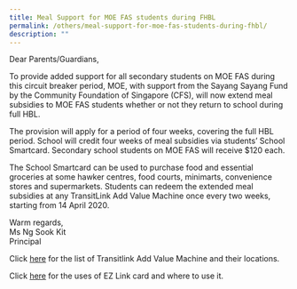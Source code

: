 ```yaml
---
title: Meal Support for MOE FAS students during FHBL
permalink: /others/meal-support-for-moe-fas-students-during-fhbl/
description: ""
---
```


Dear Parents/Guardians,  
  
To provide added support for all secondary students on MOE FAS during this circuit breaker period, MOE, with support from the Sayang Sayang Fund by the Community Foundation of Singapore (CFS), will now extend meal subsidies to MOE FAS students whether or not they return to school during full HBL.  
  
The provision will apply for a period of four weeks, covering the full HBL period. School will credit four weeks of meal subsidies via students’ School Smartcard. Secondary school students on MOE FAS will receive $120 each.  
  
The School Smartcard can be used to purchase food and essential groceries at some hawker centres, food courts, minimarts, convenience stores and supermarkets. Students can redeem the extended meal subsidies at any TransitLink Add Value Machine once every two weeks, starting from 14 April 2020.  
  
  
Warm regards,  
Ms Ng Sook Kit  
Principal

Click [here](https://www.transitlink.com.sg/PSdetail.aspx?ty=art&Id=29) for the list of Transitlink Add Value Machine and their locations. 

Click [here](https://www.ezlink.com.sg/where-to-use) for the uses of EZ Link card and where to use it.